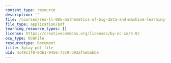 ```yaml
---
content_type: resource
description: ''
file: /courses/res-ll-005-mathematics-of-big-data-and-machine-learning-january-iap-2020/4c49c3f00db1945673c9393af5ebabba_4StlYd7xKFA.pdf
file_type: application/pdf
learning_resource_types: []
license: https://creativecommons.org/licenses/by-nc-sa/4.0/
ocw_type: OCWFile
resourcetype: Document
title: 3play pdf file
uid: 4c49c3f0-0db1-9456-73c9-393af5ebabba
---
```

